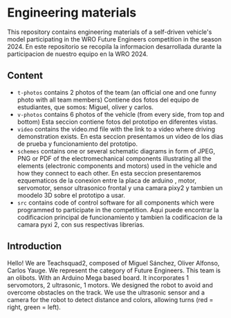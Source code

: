 Engineering materials
====

This repository contains engineering materials of a self-driven vehicle's model participating in the WRO Future Engineers competition in the season 2024.
En este repositorio se recopila la informacion desarrollada durante la participacion de nuestro equipo en la WRO 2024. 

## Content

* `t-photos` contains 2 photos of the team (an official one and one funny photo with all team members) Contiene dos fotos del equipo de estudiantes, que somos: Miguel, oliver y carlos.
* `v-photos` contains 6 photos of the vehicle (from every side, from top and bottom) Esta seccion contiene fotos del prototipo en diferentes vistas.
* `video` contains the video.md file with the link to a video where driving demonstration exists. En esta seccion presentamos un video de los dias de prueba y funcionamiento del prototipo. 
* `schemes` contains one or several schematic diagrams in form of JPEG, PNG or PDF of the electromechanical components illustrating all the elements (electronic components and motors) used in the vehicle and how they connect to each other. En esta seccion presentaremos ezquematicos de la conexion entre la placa de arduino , motor, servomotor, sensor ultrasonico frontal y una camara pixy2 y tambien un moodelo 3D sobre el prototipo a usar.
* `src` contains code of control software for all components which were programmed to participate in the competition. Aqui puede encontrar la codificacion principal de funcionamiento y tambien la codificacion de la camara pyxi 2, con sus respectivas librerias.
  
## Introduction

Hello! We are Teachsquad2, composed of Miguel Sánchez, Oliver Alfonso, Carlos Yauge.  We represent the category of Future Engineers. This team is an olibots.
With an Arduino Mega based board. It incorporates 1 servomotors, 2 ultrasonic, 1 motors. We designed the robot to avoid and overcome obstacles on the track. We use the ultrasonic sensor and a camera for the robot to detect distance and colors, allowing turns (red = right, green = left).
